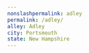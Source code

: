 ```yaml
---
﻿nonslashpermalink: adley
permalink: /adley/
alley: Adley
city: Portsmouth
state: New Hampshire
---
```

